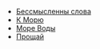 * [Бессмысленны слова](Бессмысленны%20слова)
* [К Морю](К%20Морю)
* [Море Воды](Море%20Воды)
* [Прощай](Прощай)